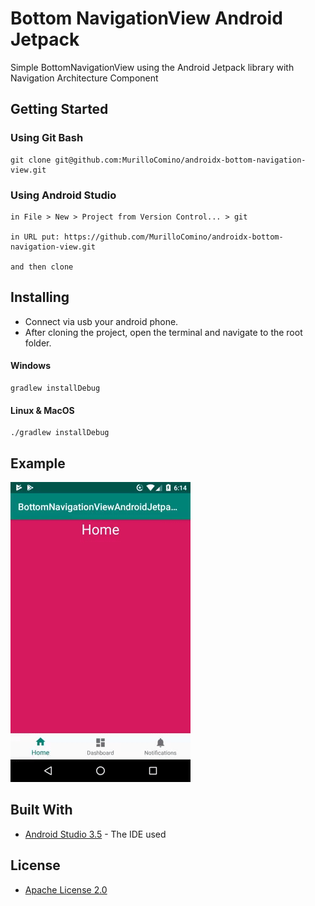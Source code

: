 # Bottom NavigationView Android Jetpack

Simple BottomNavigationView using the Android Jetpack library with Navigation Architecture Component

## Getting Started
### Using Git Bash
```
git clone git@github.com:MurilloComino/androidx-bottom-navigation-view.git
```

### Using Android Studio
```
in File > New > Project from Version Control... > git

in URL put: https://github.com/MurilloComino/androidx-bottom-navigation-view.git

and then clone
```

## Installing
* Connect via usb your android phone.
* After cloning the project, open the terminal and navigate to the root folder.

#### Windows
````
gradlew installDebug
````
#### Linux & MacOS
````
./gradlew installDebug
````

## Example
![](resources/1.gif)

## Built With

* [Android Studio 3.5](https://developer.android.com/studio) - The IDE used

## License

* [Apache License 2.0](LICENSE.md)
